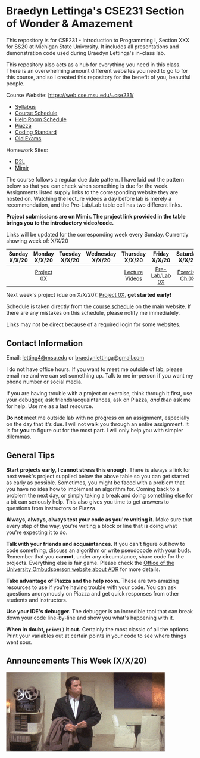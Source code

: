# Braedyn Lettinga's CSE231 Section of Wonder & Amazement
This repository is for CSE231 - Introduction to Programming I, Section XXX for SS20 at Michigan State University. It includes all presentations and demonstration code used during Braedyn Lettinga's in-class lab.

This repository also acts as a hub for everything you need in this class. There is an overwhelming amount different websites you need to go to for this course, and so I created this repository for the benefit of you, beautiful people.

Course Website: https://web.cse.msu.edu/~cse231/
  - [Syllabus](https://web.cse.msu.edu/~cse231/Online/General/syllabus.html)
  - [Course Schedule](https://web.cse.msu.edu/~cse231/Online/due_dates.html)
  - [Help Room Schedule]()
  - [Piazza](https://piazza.com/)
  - [Coding Standard](https://web.cse.msu.edu/~cse231/Online/General/coding.standard.html)
  - [Old Exams](https://web.cse.msu.edu/~cse231/Online/Exams/)
  
Homework Sites:
  - [D2L](https://d2l.msu.edu/d2l/home)
  - [Mimir](https://class.mimir.io/)

The course follows a regular due date pattern. I have laid out the pattern below so that you can check when something is due for the week. 
Assignments listed supply links to the corresponding website they are hosted on.
Watching the lecture videos a day before lab is merely a recommendation, and the Pre-Lab/Lab table cell has two different links.

**Project submissions are on Mimir. The project link provided in the table brings you to the introductory video/code.**

Links will be updated for the corresponding week every Sunday. Currently showing week of: X/X/20

| Sunday X/X/20 | Monday X/X/20 | Tuesday X/X/20 | Wednesday X/X/20 | Thursday X/X/20 | Friday X/X/20 | Saturday X/X/20 |
| :---:  | :---:  | :---:   | :---:     | :---:    | :---:  | :---:    |
|| [Project 0X]() ||| [Lecture Videos]() | [Pre-Lab](https://d2l.msu.edu/d2l/home)/[Lab 0X]() | [Exercise Ch.0X](https://class.mimir.io/) |

Next week's project (due on X/X/20): [Project 0X](), **get started early!**

Schedule is taken directly from the [course schedule](https://web.cse.msu.edu/~cse231/Online/due_dates.html) on the main website. If there are any mistakes on this schedule, please notify me immediately.

Links may not be direct because of a required login for some websites.

## Contact Information
Email: letting4@msu.edu or braedynlettinga@gmail.com

I do not have office hours. If you want to meet me outside of lab, please email me and we can set something up. Talk to me in-person if you want my phone number or social media.

If you are having trouble with a project or exercise, think through it first, use your debugger, ask friends/acquaintances, ask on Piazza, *and then* ask me for help. Use me as a last resource.

**Do not** meet me outside lab with no progress on an assignment, especially on the day that it's due. I will not walk you through an entire assignment. It is for **you** to figure out for the most part. I will only help you with simpler dilemmas.

## General Tips

**Start projects early, I cannot stress this enough**. There is always a link for next week's project supplied below the above table so you can get started as early as possible.
Sometimes, you might be faced with a problem that you have no idea how to implement an algorithm for. Coming back to a problem the next day, or simply taking a break and doing something else for a bit can seriously help.
This also gives you time to get answers to questions from instructors or Piazza.

**Always, always, always test your code as you're writing it.** Make sure that every step of the way, you're writing a block or line that is doing what you're expecting it to do.

**Talk with your friends and acquaintances.** If you can't figure out how to code something, discuss an algorithm or write pseudocode with your buds. Remember that you **cannot**, under any circumstance, share code for the projects. Everything else is fair game. Please check the [Office of the University Ombudsperson website about ADR](https://ombud.msu.edu/academic-integrity/academic_dishonesty_report.html) for more details.

**Take advantage of Piazza and the help room.** These are two amazing resources to use if you're having trouble with your code. You can ask questions anonymously on Piazza and get quick responses from other students and instructors.

**Use your IDE's debugger.** The debugger is an incredible tool that can break down your code line-by-line and show you what's happening with it.

**When in doubt, `print()` it out.** Certainly the most classic of all the options. Print your variables out at certain points in your code to see where things went sour.

## Announcements This Week (X/X/20)

![](confused_travolta.gif)
